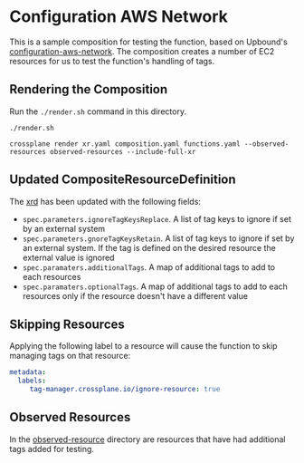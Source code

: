 # Configuration AWS Network

This is a sample composition for testing the function, based on Upbound's [configuration-aws-network](https://github.com/upbound/configuration-aws-network). The composition creates a number of EC2 resources for us to
test the function's handling of tags.

## Rendering the Composition

Run the `./render.sh` command in this directory.

```shell
./render.sh
```

```shell
crossplane render xr.yaml composition.yaml functions.yaml --observed-resources observed-resources --include-full-xr
```

## Updated CompositeResourceDefinition

The [xrd](xrd.yaml) has been updated with the following fields:

- `spec.parameters.ignoreTagKeysReplace`. A list of tag keys to ignore if set by an external system
- `spec.parameters.gnoreTagKeysRetain`. A list of tag keys to ignore if set by an external system. If the tag is defined on the desired resource the external value is ignored
- `spec.paramaters.additionalTags`. A map of additional tags to add to each resources
- `spec.paramaters.optionalTags`. A map of additional tags to add to each resources only if the resource doesn't have a different value

## Skipping Resources

Applying the following label to a resource will cause the function to skip managing tags on that resource:

```yaml
metadata:
  labels:
     tag-manager.crossplane.io/ignore-resource: true
```

## Observed Resources

In the [observed-resource](observed-resources) directory are resources that have had
additional tags added for testing.
